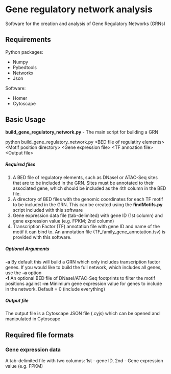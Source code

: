 # Gene regulatory network analysis

Software for the creation and analysis of Gene Regulatory Networks (GRNs)

Requirements
----------
Python packages:
* Numpy
* Pybedtools
* Networkx
* Json

Software:
* Homer
* Cytoscape

Basic Usage
----------
<b>build_gene_regulatory_network.py</b> - The main script for building a GRN

python build_gene_regulatory_network.py \<BED file of regulatiry elements\> \<Motif position directory\> \<Gene expression file\> \<TF annoation file\> \<Output file\>

##### Required files
1. A BED file of regulatory elements, such as DNaseI or ATAC-Seq sites that are to be included in the GRN. Sites must be annotated to their associated gene, which should be included as the 4th column in the BED file.
2. A directory of BED files with the genomic coordinates for each TF motif to be included in the GRN. This can be created using the <b>findMotifs.py</b> script included with this software
3. Gene expression data file (tab-delimited) with gene ID (1st column) and gene expression value (e.g. FPKM; 2nd column)
4. Transcription Factor (TF) annotation file with gene ID and name of the motif it can bind to. An annotation file (TF_family_gene_annotation.tsv) is provided with this software.

##### Optional Arguments
<b>-a</b> By default this will build a GRN which only includes transcription factor genes. If you would like to build the full network, which includes all genes, use the <b>-a</b> option<br>
<b>-f</b> An optional BED file of DNaseI/ATAC-Seq footprints to filter the motif positions against
<b>-m</b> Minimium gene expression value for genes to include in the network. Default = 0 (include everything)

##### Output file
The output file is a Cytoscape JSON file (.cyjs) which can be opened and manipulated in Cytoscape


Required file formats
----------

### Gene expression data
A tab-delimited file with two columns: 1st - gene ID, 2nd - Gene expression value (e.g. FPKM)


